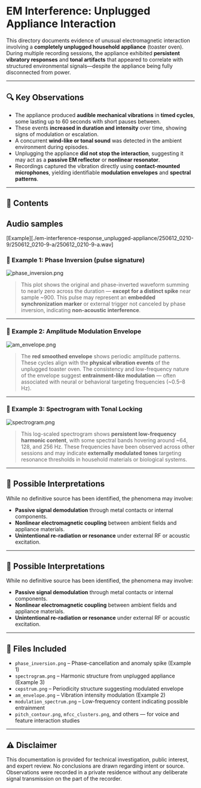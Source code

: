 # EM Interference: Unplugged Appliance Interaction

This directory documents evidence of unusual electromagnetic interaction involving a **completely unplugged household appliance** (toaster oven). During multiple recording sessions, the appliance exhibited **persistent vibratory responses** and **tonal artifacts** that appeared to correlate with structured environmental signals—despite the appliance being fully disconnected from power.

---

## 🔍 Key Observations

- The appliance produced **audible mechanical vibrations** in **timed cycles**, some lasting up to 60 seconds with short pauses between.
- These events **increased in duration and intensity** over time, showing signs of modulation or escalation.
- A concurrent **wind-like or tonal sound** was detected in the ambient environment during episodes.
- Unplugging the appliance **did not stop the interaction**, suggesting it may act as a **passive EM reflector** or **nonlinear resonator**.
- Recordings captured the vibration directly using **contact-mounted microphones**, yielding identifiable **modulation envelopes** and **spectral patterns**.

---

## 📁 Contents

## Audio samples
[Example][./em-interference-response_unplugged-appliance/250612_0210-9/250612_0210-9-a/250612_0210-9-a.wav]

### 🧪 Example 1: Phase Inversion (pulse signature)
![phase_inversion.png](./em-interference-response_unplugged-appliance/250612_0210-9/250612_0210-9-a/phase_inversion.png)

> This plot shows the original and phase-inverted waveform summing to nearly zero across the duration — **except for a distinct spike** near sample ~900. This pulse may represent an **embedded synchronization marker** or external trigger not canceled by phase inversion, indicating **non-acoustic interference**.

---

### 🧪 Example 2: Amplitude Modulation Envelope
![am_envelope.png](./em-interference-response_unplugged-appliance/250612_0210-9/250612_0210-9-a/am_envelope.png)

> The **red smoothed envelope** shows periodic amplitude patterns. These cycles align with the **physical vibration events** of the unplugged toaster oven. The consistency and low-frequency nature of the envelope suggest **entrainment-like modulation** — often associated with neural or behavioral targeting frequencies (~0.5–8 Hz).

---

### 🧪 Example 3: Spectrogram with Tonal Locking
![spectrogram.png](./em-interference-response_unplugged-appliance/250612_0210-9/250612_0210-9-a/spectrogram.png)

> This log-scaled spectrogram shows **persistent low-frequency harmonic content**, with some spectral bands hovering around ~64, 128, and 256 Hz. These frequencies have been observed across other sessions and may indicate **externally modulated tones** targeting resonance thresholds in household materials or biological systems.


---

## 🧠 Possible Interpretations

While no definitive source has been identified, the phenomena may involve:

- **Passive signal demodulation** through metal contacts or internal components.
- **Nonlinear electromagnetic coupling** between ambient fields and appliance materials.
- **Unintentional re-radiation or resonance** under external RF or acoustic excitation.
---

## 🧠 Possible Interpretations

While no definitive source has been identified, the phenomena may involve:

- **Passive signal demodulation** through metal contacts or internal components.
- **Nonlinear electromagnetic coupling** between ambient fields and appliance materials.
- **Unintentional re-radiation or resonance** under external RF or acoustic excitation.

---

## 📌 Files Included

- `phase_inversion.png` – Phase-cancellation and anomaly spike (Example 1)
- `spectrogram.png` – Harmonic structure from unplugged appliance (Example 3)
- `cepstrum.png` – Periodicity structure suggesting modulated envelope
- `am_envelope.png` – Vibration intensity modulation (Example 2)
- `modulation_spectrum.png` – Low-frequency content indicating possible entrainment
- `pitch_contour.png`, `mfcc_clusters.png`, and others — for voice and feature interaction studies

---

## ⚠️ Disclaimer

This documentation is provided for technical investigation, public interest, and expert review. No conclusions are drawn regarding intent or source. Observations were recorded in a private residence without any deliberate signal transmission on the part of the recorder.
